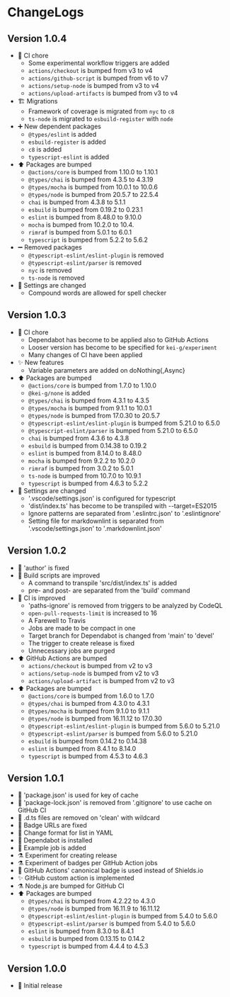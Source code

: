 # ChangeLogs

## Version 1.0.4

- :green_heart: CI chore
  - Some experimental workflow triggers are added
  - `actions/checkout` is bumped from v3 to v4
  - `actions/github-script` is bumped from v6 to v7
  - `actions/setup-node` is bumped from v3 to v4
  - `actions/upload-artifacts` is bumped from v3 to v4
- :building_construction: Migrations
  - Framework of coverage is migrated from `nyc` to `c8`
  - `ts-node` is migrated to `esbuild-register` with `node`
- :heavy_plus_sign: New dependent packages
  - `@types/eslint` is added
  - `esbuild-register` is added
  - `c8` is added
  - `typescript-eslint` is added
- :arrow_up: Packages are bumped
  - `@actions/core` is bumped from 1.10.0 to 1.10.1
  - `@types/chai` is bumped from 4.3.5 to 4.3.19
  - `@types/mocha` is bumped from 10.0.1 to 10.0.6
  - `@types/node` is bumped from 20.5.7 to 22.5.4
  - `chai` is bumped from 4.3.8 to 5.1.1
  - `esbuild` is bumped from 0.19.2 to 0.23.1
  - `eslint` is bumped from 8.48.0 to 9.10.0
  - `mocha` is bumped from 10.2.0 to 10.4.
  - `rimraf` is bumped from 5.0.1 to 6.0.1
  - `typescript` is bumped from 5.2.2 to 5.6.2
- :heavy_minus_sign: Removed packages
  - `@typescript-eslint/eslint-plugin` is removed
  - `@typescript-eslint/parser` is removed
  - `nyc` is removed
  - `ts-node` is removed
- :wrench: Settings are changed
  - Compound words are allowed for spell checker

## Version 1.0.3

- :green_heart: CI chore
  - Dependabot has become to be applied also to GitHub Actions
  - Looser version has become to be specified for `kei-g/experiment`
  - Many changes of CI have been applied
- :sparkles: New features
  - Variable parameters are added on doNothing{,Async}
- :arrow_up: Packages are bumped
  - `@actions/core` is bumped from 1.7.0 to 1.10.0
  - `@kei-g/none` is added
  - `@types/chai` is bumped from 4.3.1 to 4.3.5
  - `@types/mocha` is bumped from 9.1.1 to 10.0.1
  - `@types/node` is bumped from 17.0.30 to 20.5.7
  - `@typescript-eslint/eslint-plugin` is bumped from 5.21.0 to 6.5.0
  - `@typescript-eslint/parser` is bumped from 5.21.0 to 6.5.0
  - `chai` is bumped from 4.3.6 to 4.3.8
  - `esbuild` is bumped from 0.14.38 to 0.19.2
  - `eslint` is bumped from 8.14.0 to 8.48.0
  - `mocha` is bumped from 9.2.2 to 10.2.0
  - `rimraf` is bumped from 3.0.2 to 5.0.1
  - `ts-node` is bumped from 10.7.0 to 10.9.1
  - `typescript` is bumped from 4.6.3 to 5.2.2
- :wrench: Settings are changed
  - '.vscode/settings.json' is configured for typescript
  - 'dist/index.ts' has become to be transpiled with --target=ES2015
  - Ignore patterns are separated from '.eslintrc.json' to '.eslintignore'
  - Setting file for markdownlint is separated from '.vscode/settings.json' to '.markdownlint.json'

## Version 1.0.2

- :wrench: 'author' is fixed
- :hammer: Build scripts are improved
  - A command to transpile 'src/dist/index.ts' is added
  - pre- and post- are separated from the 'build' command
- :green_heart: CI is improved
  - 'paths-ignore' is removed from triggers to be analyzed by CodeQL
  - `open-pull-requests-limit` is increased to 16
  - A Farewell to Travis
  - Jobs are made to be compact in one
  - Target branch for Dependabot is changed from 'main' to 'devel'
  - The trigger to create release is fixed
  - Unnecessary jobs are purged
- :arrow_up: GitHub Actions are bumped
  - `actions/checkout` is bumped from v2 to v3
  - `actions/setup-node` is bumped from v2 to v3
  - `actions/upload-artifact` is bumped from v2 to v3
- :arrow_up: Packages are bumped
  - `@actions/core` is bumped from 1.6.0 to 1.7.0
  - `@types/chai` is bumped from 4.3.0 to 4.3.1
  - `@types/mocha` is bumped from 9.1.0 to 9.1.1
  - `@types/node` is bumped from 16.11.12 to 17.0.30
  - `@typescript-eslint/eslint-plugin` is bumped from 5.6.0 to 5.21.0
  - `@typescript-eslint/parser` is bumped from 5.6.0 to 5.21.0
  - `esbuild` is bumped from 0.14.2 to 0.14.38
  - `eslint` is bumped from 8.4.1 to 8.14.0
  - `typescript` is bumped from 4.5.3 to 4.6.3

## Version 1.0.1

- :green_heart: 'package.json' is used for key of cache
- :see_no_evil: 'package-lock.json' is removed from '.gitignore' to use cache on GitHub CI
- :hammer: .d.ts files are removed on 'clean' with wildcard
- :memo: Badge URLs are fixed
- :green_heart: Change format for list in YAML
- :robot: Dependabot is installed
- :green_heart: Example job is added
- :alembic: Experiment for creating release
- :alembic: Experiment of badges per GitHub Action jobs
- :memo: GitHub Actions' canonical badge is used instead of Shields.io
- :sparkles: GitHub custom action is implemented
- :alembic: Node.js are bumped for GitHub CI
- :arrow_up: Packages are bumped
  - `@types/chai` is bumped from 4.2.22 to 4.3.0
  - `@types/node` is bumped from 16.11.9 to 16.11.12
  - `@typescript-eslint/eslint-plugin` is bumped from 5.4.0 to 5.6.0
  - `@typescript-eslint/parser` is bumped from 5.4.0 to 5.6.0
  - `eslint` is bumped from 8.3.0 to 8.4.1
  - `esbuild` is bumped from 0.13.15 to 0.14.2
  - `typescript` is bumped from 4.4.4 to 4.5.3

## Version 1.0.0

- :tada: Initial release
